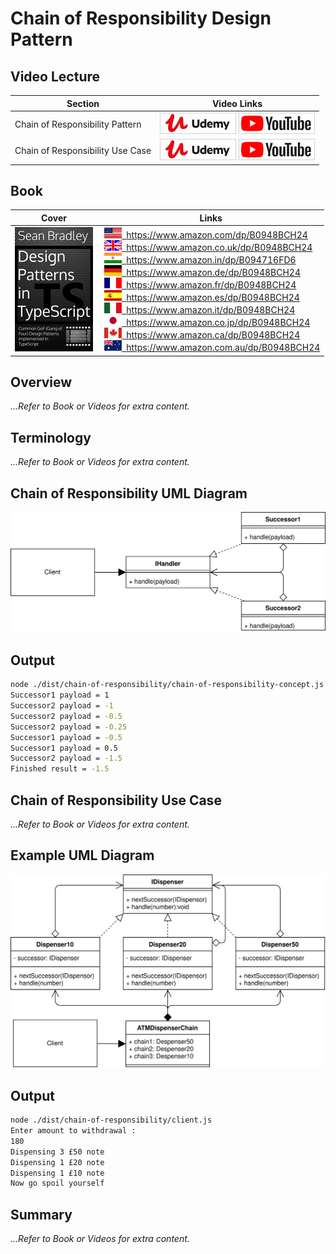 # Chain of Responsibility Design Pattern

## Video Lecture

| Section          | Video Links                                                                                                                                                                                                        |
| ---------------- | ------------------------------------------------------------------------------------------------------------------------------------------------------------------------------------------------------------------ |
| Chain of Responsibility Pattern  | <a class="udemyVideoLink" href="https://www.udemy.com/course/design-patterns-typescript/learn/lecture/26933208/?referralCode=6384C079FB0A503DB9D9" target="_blank" title="Chain of Responsibility"><img src="../img/udemy_btn_sm.gif" alt="Chain of Responsibility"/></a>&nbsp;<a id="ytVideoLink" href="https://www.youtube.com/watch?v=bOEyeE3dzPc&list=PLKWUX7aMnlELvv8bXquIgxXYyHH5SFlaP" target="_blank" title="Chain of Responsibility Pattern"><img src="../img/yt_btn_sm.gif" alt="Chain of Responsibility Pattern"/></a>   |
| Chain of Responsibility Use Case | <a class="udemyVideoLink" href="https://www.udemy.com/course/design-patterns-typescript/learn/lecture/26933212/?referralCode=6384C079FB0A503DB9D9" target="_blank" title="Chain of Responsibility Use Case"><img src="../img/udemy_btn_sm.gif" alt="Chain of Responsibility Use Case"/></a>&nbsp;<a id="ytVideoLink" href="https://www.youtube.com/watch?v=AtHTgX6o2z8&list=PLKWUX7aMnlELvv8bXquIgxXYyHH5SFlaP" target="_blank" title="Chain of Responsibility Use Case"><img src="../img/yt_btn_sm.gif" alt="Chain of Responsibility Use Case"/></a> |

## Book 

Cover | Links
-|-
![Design Patterns In TypeScript (ASIN : B0948BCH24)](../img/dp_typescript_125.jpg) | &nbsp;<a href="https://www.amazon.com/dp/B0948BCH24"><img src="../img/flag_us.gif">&nbsp; https://www.amazon.com/dp/B0948BCH24</a><br/>&nbsp;<a href="https://www.amazon.co.uk/dp/B0948BCH24"><img src="../img/flag_uk.gif">&nbsp; https://www.amazon.co.uk/dp/B0948BCH24</a><br/>&nbsp;<a href="https://www.amazon.in/dp/B094716FD6"><img src="../img/flag_in.gif">&nbsp; https://www.amazon.in/dp/B094716FD6</a><br/>&nbsp;<a href="https://www.amazon.de/dp/B0948BCH24"><img src="../img/flag_de.gif">&nbsp; https://www.amazon.de/dp/B0948BCH24</a><br/>&nbsp;<a href="https://www.amazon.fr/dp/B0948BCH24"><img src="../img/flag_fr.gif">&nbsp; https://www.amazon.fr/dp/B0948BCH24</a><br/>&nbsp;<a href="https://www.amazon.es/dp/B0948BCH24"><img src="../img/flag_es.gif">&nbsp; https://www.amazon.es/dp/B0948BCH24</a><br/>&nbsp;<a href="https://www.amazon.it/dp/B0948BCH24"><img src="../img/flag_it.gif">&nbsp; https://www.amazon.it/dp/B0948BCH24</a><br/>&nbsp;<a href="https://www.amazon.co.jp/dp/B0948BCH24"><img src="../img/flag_jp.gif">&nbsp; https://www.amazon.co.jp/dp/B0948BCH24</a><br/>&nbsp;<a href="https://www.amazon.ca/dp/B0948BCH24"><img src="../img/flag_ca.gif">&nbsp; https://www.amazon.ca/dp/B0948BCH24</a><br/>&nbsp;<a href="https://www.amazon.com.au/dp/B0948BCH24"><img src="../img/flag_au.gif">&nbsp; https://www.amazon.com.au/dp/B0948BCH24</a>


## Overview

_...Refer to Book or Videos for extra content._

## Terminology

_...Refer to Book or Videos for extra content._

## Chain of Responsibility UML Diagram

![Chain of Responsibility Design Pattern](../img/chain_of_responsibility_concept.svg)

## Output

```bash
node ./dist/chain-of-responsibility/chain-of-responsibility-concept.js
Successor1 payload = 1
Successor2 payload = -1
Successor2 payload = -0.5
Successor2 payload = -0.25
Successor1 payload = -0.5
Successor1 payload = 0.5
Successor2 payload = -1.5
Finished result = -1.5
```

## Chain of Responsibility Use Case

_...Refer to Book or Videos for extra content._

## Example UML Diagram

![Chain of Responsibility Design Pattern](../img/chain_of_responsibility_example.svg)

## Output

```bash
node ./dist/chain-of-responsibility/client.js
Enter amount to withdrawal :
180
Dispensing 3 £50 note
Dispensing 1 £20 note
Dispensing 1 £10 note
Now go spoil yourself
```

## Summary

_...Refer to Book or Videos for extra content._
